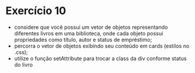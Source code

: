 # Exercício 10

- considere que você possui um vetor de objetos representando diferentes livros em uma biblioteca, onde cada objeto possui propriedades como título, autor e status de empréstimo;
- percorra o vetor de objetos exibindo seu conteúdo em cards (estilos no .css);
- utilize o função setAttribute para trocar a class da div conforme status do livro
